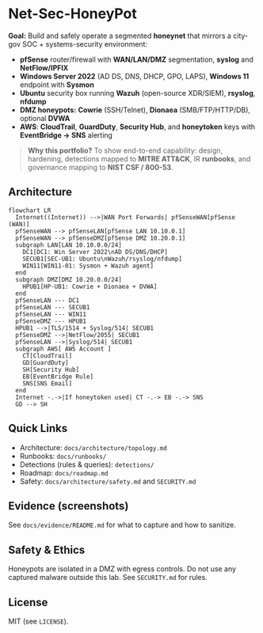 # Net-Sec-HoneyPot

**Goal:** Build and safely operate a segmented **honeynet** that mirrors a city-gov SOC + systems-security environment:

- **pfSense** router/firewall with **WAN/LAN/DMZ** segmentation, **syslog** and **NetFlow/IPFIX**
- **Windows Server 2022** (AD DS, DNS, DHCP, GPO, LAPS), **Windows 11** endpoint with **Sysmon**
- **Ubuntu** security box running **Wazuh** (open-source XDR/SIEM), **rsyslog**, **nfdump**
- **DMZ honeypots:** **Cowrie** (SSH/Telnet), **Dionaea** (SMB/FTP/HTTP/DB), optional **DVWA**
- **AWS**: **CloudTrail**, **GuardDuty**, **Security Hub**, and **honeytoken** keys with **EventBridge -> SNS** alerting

> **Why this portfolio?** To show end-to-end capability: design, hardening, detections mapped to **MITRE ATT&CK**, IR **runbooks**, and governance mapping to **NIST CSF / 800-53**.

## Architecture

```mermaid
flowchart LR
  Internet((Internet)) -->|WAN Port Forwards| pfSenseWAN[pfSense (WAN)]
  pfSenseWAN --> pfSenseLAN[pfSense LAN 10.10.0.1]
  pfSenseWAN --> pfSenseDMZ[pfSense DMZ 10.20.0.1]
  subgraph LAN[LAN 10.10.0.0/24]
    DC1[DC1: Win Server 2022\nAD DS/DNS/DHCP]
    SECUB1[SEC-UB1: Ubuntu\nWazuh/rsyslog/nfdump]
    WIN11[WIN11-01: Sysmon + Wazuh agent]
  end
  subgraph DMZ[DMZ 10.20.0.0/24]
    HPUB1[HP-UB1: Cowrie + Dionaea + DVWA]
  end
  pfSenseLAN --- DC1
  pfSenseLAN --- SECUB1
  pfSenseLAN --- WIN11
  pfSenseDMZ --- HPUB1
  HPUB1 -->|TLS/1514 + Syslog/514| SECUB1
  pfSenseDMZ -->|NetFlow/2055| SECUB1
  pfSenseLAN -->|Syslog/514| SECUB1
  subgraph AWS[ AWS Account ]
    CT[CloudTrail]
    GD[GuardDuty]
    SH[Security Hub]
    EB[EventBridge Rule]
    SNS[SNS Email]
  end
  Internet -.->|If honeytoken used| CT -.-> EB -.-> SNS
  GD --> SH
```

## Quick Links

- Architecture: `docs/architecture/topology.md`
- Runbooks: `docs/runbooks/`
- Detections (rules & queries): `detections/`
- Roadmap: `docs/roadmap.md`
- Safety: `docs/architecture/safety.md` and `SECURITY.md`

## Evidence (screenshots)

See `docs/evidence/README.md` for what to capture and how to sanitize.

## Safety & Ethics

Honeypots are isolated in a DMZ with egress controls. Do not use any captured malware outside this lab. See `SECURITY.md` for rules.

## License

MIT (see `LICENSE`).
